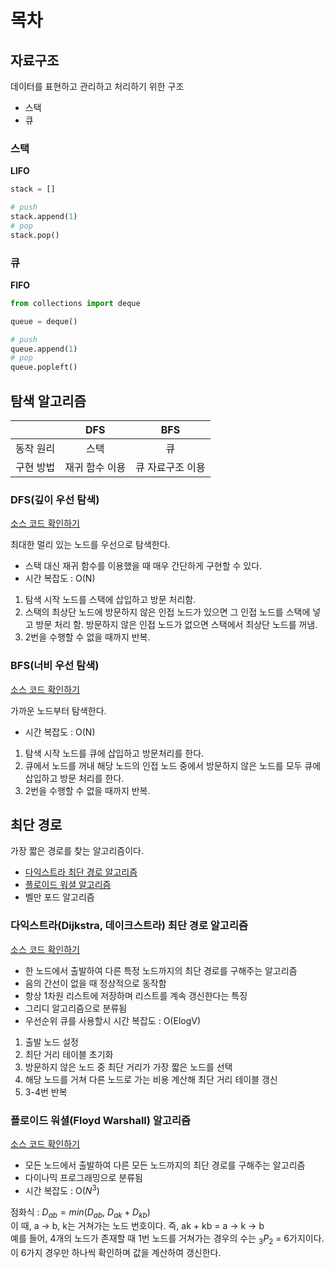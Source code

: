 # 목차

## 자료구조

데이터를 표현하고 관리하고 처리하기 위한 구조

- 스택
- 큐

### 스택

**LIFO**

```python
stack = []

# push
stack.append(1)
# pop
stack.pop()
```

### 큐

**FIFO**

```python
from collections import deque

queue = deque()

# push
queue.append(1)
# pop
queue.popleft()
```

## 탐색 알고리즘

|           |      DFS       |       BFS        |
| :-------: | :------------: | :--------------: |
| 동작 원리 |      스택      |        큐        |
| 구현 방법 | 재귀 함수 이용 | 큐 자료구조 이용 |

### DFS(깊이 우선 탐색)

[소스 코드 확인하기](/Knowledge/algorithms.py#L9-L22)

최대한 멀리 있는 노드를 우선으로 탐색한다.

- 스택 대신 재귀 함수를 이용했을 때 매우 간단하게 구현할 수 있다.
- 시간 복잡도 : O(N)

1. 탐색 시작 노드를 스택에 삽입하고 방문 처리함.
2. 스택의 최상단 노드에 방문하지 않은 인접 노드가 있으면 그 인접 노드를 스택에 넣고 방문 처리 함. 방문하지 않은 인접 노드가 없으면 스택에서 최상단 노드를 꺼냄.
3. 2번을 수행할 수 없을 때까지 반복.

### BFS(너비 우선 탐색)

[소스 코드 확인하기](/Knowledge/algorithms.py#L25-L42)

가까운 노드부터 탐색한다.

- 시간 복잡도 : O(N)

1. 탐색 시작 노드를 큐에 삽입하고 방문처리를 한다.
2. 큐에서 노드를 꺼내 해당 노드의 인접 노드 중에서 방문하지 않은 노드를 모두 큐에 삽입하고 방문 처리를 한다.
3. 2번을 수행할 수 없을 때까지 반복.

## 최단 경로

가장 짧은 경로를 찾는 알고리즘이다.

- [다익스트라 최단 경로 알고리즘](#다익스트라dijkstra-데이크스트라-최단-경로-알고리즘)
- [플로이드 워셜 알고리즘](#플로이드-워셜floyd-warshall-알고리즘)
- 벨만 포드 알고리즘

### 다익스트라(Dijkstra, 데이크스트라) 최단 경로 알고리즘

[소스 코드 확인하기](/Knowledge/algorithms.py#L45-L79)

- 한 노드에서 출발하여 다른 특정 노드까지의 최단 경로를 구해주는 알고리즘
- 음의 간선이 없을 때 정상적으로 동작함
- 항상 1차원 리스트에 저장하며 리스트를 계속 갱신한다는 특징
- 그리디 알고리즘으로 분류됨
- 우선순위 큐를 사용할시 시간 복잡도 : O(ElogV)

1. 출발 노드 설정
2. 최단 거리 테이블 초기화
3. 방문하지 않은 노드 중 최단 거리가 가장 짧은 노드를 선택
4. 해당 노드를 거쳐 다른 노드로 가는 비용 계산해 최단 거리 테이블 갱신
5. 3-4번 반복

### 플로이드 워셜(Floyd Warshall) 알고리즘

[소스 코드 확인하기](/Knowledge/algorithms.py#L82-L115)

- 모든 노드에서 출발하여 다른 모든 노드까지의 최단 경로를 구해주는 알고리즘
- 다이나믹 프로그래밍으로 분류됨
- 시간 복잡도 : O($N^3$)

점화식 : $D_{ab} = min(D_{ab},\ D_{ak} + D_{kb})$  
이 때, a -> b, k는 거쳐가는 노드 번호이다. 즉, ak + kb = a -> k -> b  
예를 들어, 4개의 노드가 존재할 때 1번 노드를 거쳐가는 경우의 수는 $_3P_2$ = 6가지이다.  
이 6가지 경우만 하나씩 확인하며 값을 계산하여 갱신한다.
